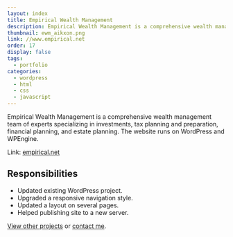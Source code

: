 ```yaml
---
layout: index
title: Empirical Wealth Management
description: Empirical Wealth Management is a comprehensive wealth management team of experts specializing in investments, tax planning and preparation, financial planning, and estate planning. The website runs on WordPress and WPEngine.
thumbnail: ewm_aikxon.png
link: //www.empirical.net
order: 17
display: false
tags:
  - portfolio
categories:
  - wordpress
  - html
  - css
  - javascript
---
```


Empirical Wealth Management is a comprehensive wealth management team of experts specializing in investments, tax planning and preparation, financial planning, and estate planning. The website runs on WordPress and WPEngine.

Link: [empirical.net](//www.empirical.net)

## Responsibilities

- Updated existing WordPress project.
- Upgraded a responsive navigation style.
- Updated a layout on several pages.
- Helped publishing site to a new server.

[View other projects](/portfolio/) or [contact me](/contact/).
